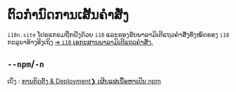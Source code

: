 # ຕົວກໍານົດການເສັ້ນຄໍາສັ່ງ

`i18n.site` ໂປຣແກຣມຖືກຝັງດ້ວຍ `i18` ແລະຮອງຮັບພາລາມິເຕີແຖວຄຳສັ່ງທັງໝົດຂອງ `i18` ກະລຸນາອ້າງອີງເຖິງ [➔ `i18` ເອກະສານພາລາມິເຕີແຖວຄຳສັ່ງ.](/i18/cli)

## `--npm`/`-n`

ເບິ່ງ : [ການຕິດຕັ້ງ & Deployment❯ ເຜີຍແຜ່ເນື້ອຫາເປັນ npm](/i18n.site/use#npm)